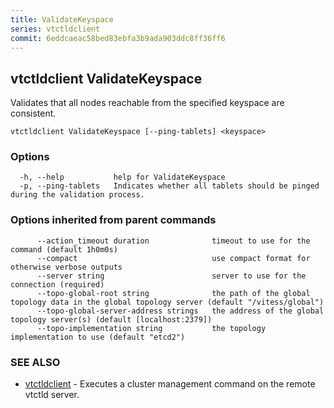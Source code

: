 ```yaml
---
title: ValidateKeyspace
series: vtctldclient
commit: 6eddcaeac58bed83ebfa3b9ada903ddc8ff36ff6
---
```

## vtctldclient ValidateKeyspace

Validates that all nodes reachable from the specified keyspace are consistent.

```
vtctldclient ValidateKeyspace [--ping-tablets] <keyspace>
```

### Options

```
  -h, --help           help for ValidateKeyspace
  -p, --ping-tablets   Indicates whether all tablets should be pinged during the validation process.
```

### Options inherited from parent commands

```
      --action_timeout duration              timeout to use for the command (default 1h0m0s)
      --compact                              use compact format for otherwise verbose outputs
      --server string                        server to use for the connection (required)
      --topo-global-root string              the path of the global topology data in the global topology server (default "/vitess/global")
      --topo-global-server-address strings   the address of the global topology server(s) (default [localhost:2379])
      --topo-implementation string           the topology implementation to use (default "etcd2")
```

### SEE ALSO

* [vtctldclient](../)	 - Executes a cluster management command on the remote vtctld server.

